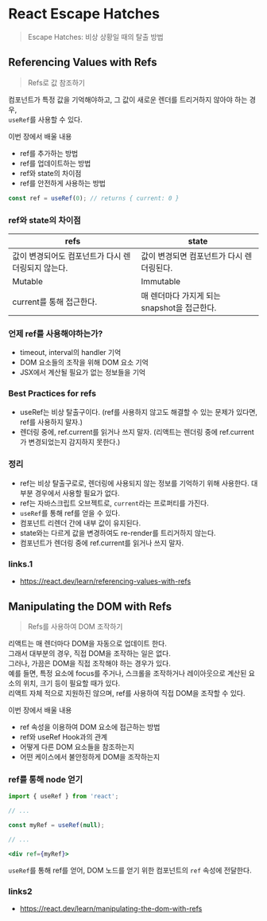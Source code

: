 # React Escape Hatches

> Escape Hatches: 비상 상황일 때의 탈출 방법

## Referencing Values with Refs

> Refs로 값 참조하기

컴포넌트가 특정 값을 기억해야하고, 그 값이 새로운 렌더를 트리거하지 않아야 하는 경우,\
`useRef`를 사용할 수 있다.

이번 장에서 배울 내용

- ref를 추가하는 방법
- ref를 업데이트하는 방법
- ref와 state의 차이점
- ref를 안전하게 사용하는 방법

```js
const ref = useRef(0); // returns { current: 0 }
```

### ref와 state의 차이점

| refs                                               | state                                        |
| -------------------------------------------------- | -------------------------------------------- |
| 값이 변경되어도 컴포넌트가 다시 렌더링되지 않는다. | 값이 변경되면 컴포넌트가 다시 렌더링된다.    |
| Mutable                                            | Immutable                                    |
| current를 통해 접근한다.                           | 매 렌더마다 가지게 되는 snapshot을 접근한다. |

### 언제 ref를 사용해야하는가?

- timeout, interval의 handler 기억
- DOM 요소들의 조작을 위해 DOM 요소 기억
- JSX에서 계산될 필요가 없는 정보들을 기억

### Best Practices for refs

- useRef는 비상 탈출구이다. (ref를 사용하지 않고도 해결할 수 있는 문제가 있다면, ref를 사용하지 말자.)
- 렌더링 중에, ref.current를 읽거나 쓰지 말자. (리액트는 렌더링 중에 ref.current가 변경되었는지 감지하지 못한다.)

### 정리

- ref는 비상 탈출구로로, 렌더링에 사용되지 않는 정보를 기억하기 위해 사용한다. 대부분 경우에서 사용할 필요가 없다.
- ref는 자바스크립트 오브젝트로, `current`라는 프로퍼티를 가진다.
- `useRef`를 통해 ref를 얻을 수 있다.
- 컴포넌트 리렌더 간에 내부 값이 유지된다.
- state와는 다르게 값을 변경하여도 re-render를 트리거하지 않는다.
- 컴포넌트가 렌더링 중에 ref.current를 읽거나 쓰지 말자.

### links.1

- <https://react.dev/learn/referencing-values-with-refs>

## Manipulating the DOM with Refs

> Refs를 사용하여 DOM 조작하기

리액트는 매 렌더마다 DOM을 자동으로 업데이트 한다.\
그래서 대부분의 경우, 직접 DOM을 조작하는 일은 없다.\
그러나, 가끔은 DOM을 직접 조작해야 하는 경우가 있다.\
예를 들면, 특정 요소에 focus를 주거나, 스크롤을 조작하거나 레이아웃으로 계산된 요소의 위치, 크기 등이 필요할 때가 있다.\
리액트 자체 적으로 지원하진 않으며, ref를 사용하여 직접 DOM을 조작할 수 있다.

이번 장에서 배울 내용

- ref 속성을 이용하여 DOM 요소에 접근하는 방법
- ref와 useRef Hook과의 관계
- 어떻게 다른 DOM 요소들을 참조하는지
- 어떤 케이스에서 불안정하게 DOM을 조작하는지

### ref를 통해 node 얻기

```jsx
import { useRef } from 'react';

// ...

const myRef = useRef(null);

// ...

<div ref={myRef}>

```

`useRef`를 통해 ref를 얻어, DOM 노드를 얻기 위한 컴포넌트의 `ref` 속성에 전달한다.

### links2

- <https://react.dev/learn/manipulating-the-dom-with-refs>
